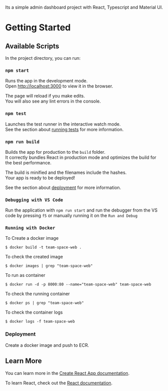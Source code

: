 Its a simple admin dashboard project with React, Typescript and Material UI.
# Getting Started
## Available Scripts

In the project directory, you can run:

### `npm start`

Runs the app in the development mode.\
Open [http://localhost:3000](http://localhost:3000) to view it in the browser.

The page will reload if you make edits.\
You will also see any lint errors in the console.

### `npm test`

Launches the test runner in the interactive watch mode.\
See the section about [running tests](https://facebook.github.io/create-react-app/docs/running-tests) for more information.

### `npm run build`

Builds the app for production to the `build` folder.\
It correctly bundles React in production mode and optimizes the build for the best performance.

The build is minified and the filenames include the hashes.\
Your app is ready to be deployed!

See the section about [deployment](https://facebook.github.io/create-react-app/docs/deployment) for more information.


### `Debugging with VS Code`

Run the application with `npm run start` and run the debugger from the VS code by pressing `f5` or manually running it on the `Run and Debug` 


### `Running with Docker`

To Create a docker image

`$ docker build -t team-space-web .`

To check the created image

`$ docker images | grep "team-space-web"`

To run as container

`$ docker run -d -p 8000:80 --name="team-space-web" team-space-web`

To check the running container

`$ docker ps | grep "team-space-web"`

To check the container logs 

`$ docker logs -f team-space-web`

### Deployment

Create a docker image and push to ECR.

## Learn More

You can learn more in the [Create React App documentation](https://facebook.github.io/create-react-app/docs/getting-started).

To learn React, check out the [React documentation](https://reactjs.org/).
